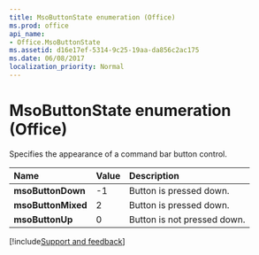 ```yaml
---
title: MsoButtonState enumeration (Office)
ms.prod: office
api_name:
- Office.MsoButtonState
ms.assetid: d16e17ef-5314-9c25-19aa-da856c2ac175
ms.date: 06/08/2017
localization_priority: Normal
---
```



# MsoButtonState enumeration (Office)

Specifies the appearance of a command bar button control.



|Name|Value|Description|
|:-----|:-----|:-----|
|**msoButtonDown**|-1|Button is pressed down.|
|**msoButtonMixed**|2|Button is pressed down.|
|**msoButtonUp**|0|Button is not pressed down.|

[!include[Support and feedback](~/includes/feedback-boilerplate.md)]